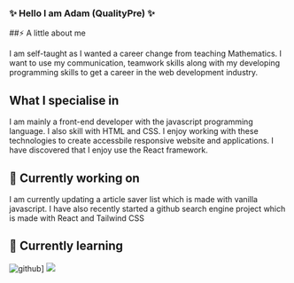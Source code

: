### ✨ Hello I am Adam (QualityPre) ✨

##⚡ A little about me

I am self-taught as I wanted a career change from teaching Mathematics. I want to use my communication, teamwork skills along with my developing programming skills to get a career in the web development industry.

## What I specialise in

I am mainly a front-end developer with the javascript programming language. I also skill with HTML and CSS. I enjoy working with these technologies to create accessbile responsive website and applications. I have discovered that I enjoy use the React framework. 

## 🔭 Currently working on

I am currently updating a article saver list which is made with vanilla javascript.
I have also recently started a github search engine project which is made with React and Tailwind CSS

## 🌱 Currently learning
![github](https://img.shields.io/badge/GitHub-000000?style=for-the-badge&logo=GitHub&logoColor=white)]
![](https://komarev.com/ghpvc/?username=QualityPre)

<!--
**QualityPre/QualityPre** is a ✨ _special_ ✨ repository because its `README.md` (this file) appears on your GitHub profile.

Here are some ideas to get you started:

- 🔭 I’m currently working on ...
- 🌱 I’m currently learning ...
- 👯 I’m looking to collaborate on ...
- 🤔 I’m looking for help with ...
- 💬 Ask me about ...
- 📫 How to reach me: ...
- 😄 Pronouns: ...
- ⚡ Fun fact: ...
-->
